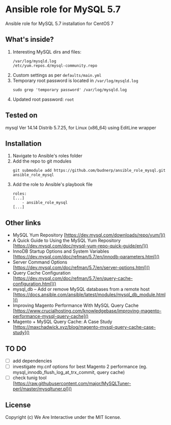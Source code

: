 # Ansible role for MySQL 5.7
Ansible role for MySQL 5.7 installation for CentOS 7

## What's inside?
1. Interesting MySQL dirs and files: 
    ```
    /var/log/mysqld.log
    /etc/yum.repos.d/mysql-community.repo
    ```
2. Custom settings as per `defaults/main.yml`
3. Temporary root password is located in `/var/log/mysqld.log `
    ```
    sudo grep 'temporary password' /var/log/mysqld.log
    ```
4. Updated root password: `root`

## Tested on
mysql  Ver 14.14 Distrib 5.7.25, for Linux (x86_64) using  EditLine wrapper

## Installation
1. Navigate to Ansible's roles folder
2. Add the repo to git modules
    ```
    git submodule add https://github.com/budnerp/ansible_role_mysql.git ansible_role_mysql
    ```
3. Add the role to Ansible's playbook file
    ```    
    roles:
    [...]
        - ansible_role_mysql
    [...]
    ```

## Other links
- MySQL Yum Repository [https://dev.mysql.com/downloads/repo/yum/]()
- A Quick Guide to Using the MySQL Yum Repository [https://dev.mysql.com/doc/mysql-yum-repo-quick-guide/en/]()
- InnoDB Startup Options and System Variables [https://dev.mysql.com/doc/refman/5.7/en/innodb-parameters.html]()
- Server Command Options [https://dev.mysql.com/doc/refman/5.7/en/server-options.html]()
- Query Cache Configuration [https://dev.mysql.com/doc/refman/5.7/en/query-cache-configuration.html]()
- mysql_db – Add or remove MySQL databases from a remote host [https://docs.ansible.com/ansible/latest/modules/mysql_db_module.html]()
- Improving Magento Performance With MySQL Query Cache [https://www.crucialhosting.com/knowledgebase/improving-magento-performance-mysql-query-cache]()
- Magento + MySQL Query Cache: A Case Study [https://maxchadwick.xyz/blog/magento-mysql-query-cache-case-study]()

## TO DO
-[ ] add dependencies
-[ ] investigate my.cnf options for best Magento 2 performance (eg. mysql_innodb_flush_log_at_trx_commit, query cache)
-[ ] check tunig tool [https://raw.githubusercontent.com/major/MySQLTuner-perl/master/mysqltuner.pl]()
 
## License
Copyright (c) We Are Interactive under the MIT license.